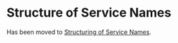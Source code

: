 # Structure of Service Names

Has been moved to [Structuring of Service Names](../../ElementsApplicationPattern/StructureOfServiceNames/StructureOfServiceNames.md).